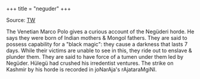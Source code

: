 +++
title = "neguder"
+++

Source: [TW](https://twitter.com/blog_supplement/status/1660032878569201667)

The Venetian Marco Polo gives a curious account of the Negüderi horde. He says they were born of Indian mothers & Mongol fathers. They are said to possess capability for a "black magic": they cause a darkness that lasts 7 days. While their victims are unable to see in this, they ride out to enslave & plunder them. They are said to have force of a tumen under them led by Negüder. Hülegü had crushed his irredentist ventures. The strike on Kashmir by his horde is recorded in joNarAja's rAjataraMgiNI.


